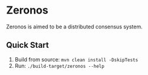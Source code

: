 # Zeronos

Zeronos is aimed to be a distributed consensus system.

## Quick Start

1. Build from source: `mvn clean install -DskipTests`
2. Run: `./build-target/zeronos --help`
